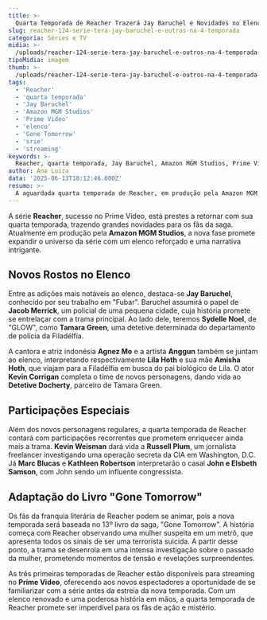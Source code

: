 ```yaml
---
title: >-
  Quarta Temporada de Reacher Trazerá Jay Baruchel e Novidades no Elenco
slug: reacher-124-serie-tera-jay-baruchel-e-outros-na-4-temporada
categoria: Séries e TV
midia: >-
  /uploads/reacher-124-serie-tera-jay-baruchel-e-outros-na-4-temporada-thumb.jpg
tipoMidia: imagem
thumb: >-
  /uploads/reacher-124-serie-tera-jay-baruchel-e-outros-na-4-temporada-thumb.jpg
tags:
  - 'Reacher'
  - 'quarta temporada'
  - 'Jay Baruchel'
  - 'Amazon MGM Studios'
  - 'Prime Video'
  - 'elenco'
  - 'Gone Tomorrow'
  - 'srie'
  - 'streaming'
keywords: >-
  Reacher, quarta temporada, Jay Baruchel, Amazon MGM Studios, Prime Video, elenco, Gone Tomorrow, série, streaming
author: Ana Luiza
data: '2025-06-13T18:12:46.000Z'
resumo: >-
  A aguardada quarta temporada de Reacher, em produção pela Amazon MGM Studios, adiciona nomes de peso ao elenco, prometendo uma trama envolvente e cheia de surpresas.
---
```


A série **Reacher**, sucesso no Prime Video, está prestes a retornar com sua quarta temporada, trazendo grandes novidades para os fãs da saga. Atualmente em produção pela **Amazon MGM Studios**, a nova fase promete expandir o universo da série com um elenco reforçado e uma narrativa intrigante. 

## Novos Rostos no Elenco

Entre as adições mais notáveis ao elenco, destaca-se **Jay Baruchel**, conhecido por seu trabalho em "Fubar". Baruchel assumirá o papel de **Jacob Merrick**, um policial de uma pequena cidade, cuja história promete se entrelaçar com a trama principal. Ao lado dele, teremos **Sydelle Noel**, de "GLOW", como **Tamara Green**, uma detetive determinada do departamento de polícia da Filadélfia.

A cantora e atriz indonésia **Agnez Mo** e a artista **Anggun** também se juntam ao elenco, interpretando respectivamente **Lila Hoth** e sua mãe **Amisha Hoth**, que viajam para a Filadélfia em busca do pai biológico de Lila. O ator **Kevin Corrigan** completa o time de novos personagens, dando vida ao **Detetive Docherty**, parceiro de Tamara Green.

## Participações Especiais

Além dos novos personagens regulares, a quarta temporada de Reacher contará com participações recorrentes que prometem enriquecer ainda mais a trama. **Kevin Weisman** dará vida a **Russell Plum**, um jornalista freelancer investigando uma operação secreta da CIA em Washington, D.C. Já **Marc Blucas** e **Kathleen Robertson** interpretarão o casal **John e Elsbeth Samson**, com John sendo um influente congressista.

## Adaptação do Livro "Gone Tomorrow"

Os fãs da franquia literária de Reacher podem se animar, pois a nova temporada será baseada no 13º livro da saga, "Gone Tomorrow". A história começa com Reacher observando uma mulher suspeita em um metrô, que apresenta todos os sinais de ser uma terrorista suicida. A partir desse ponto, a trama se desenrola em uma intensa investigação sobre o passado da mulher, prometendo momentos de tensão e revelações surpreendentes.

As três primeiras temporadas de Reacher estão disponíveis para streaming no **Prime Video**, oferecendo aos novos espectadores a oportunidade de se familiarizar com a série antes da estreia da nova temporada. Com um elenco renovado e uma poderosa história em mãos, a quarta temporada de Reacher promete ser imperdível para os fãs de ação e mistério.